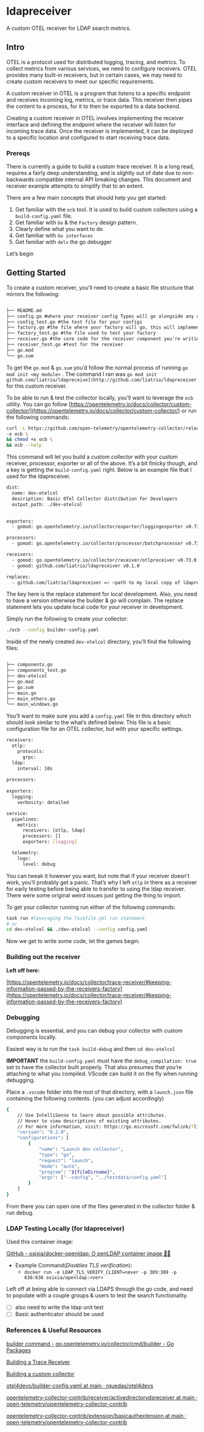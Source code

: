 # ldapreceiver
A custom OTEL receiver for LDAP search metrics.

## Intro
OTEL is a protocol used for distributed logging, tracing, and metrics. 
To collect metrics from various services, we need to configure receivers. 
OTEL provides many built-in receivers, but in certain cases, we may need to 
create custom receivers to meet our specific requirements.

A custom receiver in OTEL is a program that listens to a specific endpoint and 
receives incoming log, metrics, or trace data. This receiver then pipes the 
content to a process, for it to then be exported to a data backend.

Creating a custom receiver in OTEL involves implementing the receiver interface 
and defining the endpoint where the receiver will listen for incoming trace data. 
Once the receiver is implemented, it can be deployed to a specific location and 
configured to start receiving trace data.

### Prereqs

There is currently a guide to build a custom trace receiver. It is a long read, 
requires a fairly deep understanding, and is slightly out of date due to 
non-backwards compatible internal API breaking changes. This document and 
receiver example attempts to simplify that to an extent. 

There are a few main concepts that should help you get started:

1. Get familiar with the `ocb` tool. It is used to build custom collectors using a `build-config.yaml` file. 
2. Get familiar with `Go` & the `Factory` design pattern.
3. Clearly define what you want to do
4. Get familiar with `Go interfaces`
5. Get familiar with `delv` the go debugger

Let’s begin

## Getting Started

To create a custom receiver, you’ll need to create a basic file structure that mirrors the following:

```markdown

├── README.md
├── config.go #where your receiver config Types will go alongside any config validations
├── config_test.go #the test file for your configs
├── factory.go #the file where your factory will go, this will implement the factory interface, configs, and component interface
├── factory_test.go #the file used to test your factory
├── receiver.go #the core code for the receiver component you're writing
├── receiver_test.go #test for the receiver
├── go.mod
└── go.sum
```

To get the `go.mod` & `go.sum` you’d follow the normal process of running 
`go mod init <my module>` . The command I ran was 
`go mod init github.com/liatrio/ldapreceive](http://github.com/liatrio/ldapreceiver`
for this custom receiver.

To be able to run & test the collector locally, you’ll want to leverage the `ocb` 
utility. You can go follow 
[https://opentelemetry.io/docs/collector/custom-collector/](https://opentelemetry.io/docs/collector/custom-collector/) 
or run the following commands:

```bash
curl -L https://github.com/open-telemetry/opentelemetry-collector/releases/download/cmd%2Fbuilder%2Fv0.73.0/ocb_0.73.0_darwin_arm64 \
-o ocb \
&& chmod +x ocb \
&& ocb --help
```

This command will let you build a custom collector with your custom receiver, 
processor, exporter or all of the above. It’s a bit finicky though, and a key 
is getting the `build-config.yaml` right. Below is an example file that I used for the ldapreceiver. 

```bash
dist:
  name: dev-otelcol
  description: Basic OTel Collector distribution for Developers
  output_path: ./dev-otelcol

    
exporters:
  - gomod: go.opentelemetry.io/collector/exporter/loggingexporter v0.73.0

processors:
  - gomod: go.opentelemetry.io/collector/processor/batchprocessor v0.73.0

receivers:
  - gomod: go.opentelemetry.io/collector/receiver/otlpreceiver v0.73.0
  - gomod: github.com/liatrio/ldapreceiver v0.1.0

replaces:
  - github.com/liatrio/ldapreceiver => <path to my local copy of ldapreceiver/ldapreceiver/ >
```

The key here is the replace statement for local development. 
Also, you need to have a version otherwise the builder & go will complain. 
The replace statement lets you update local code for your receiver in development. 

Simply run the following to create your collector:

```bash
./ocb --config builder-config.yaml
```

Inside of the newly created `dev-otelcol` directory, you’ll find the following files:

```bash

├── components.go
├── components_test.go
├── dev-otelcol
├── go.mod
├── go.sum
├── main.go
├── main_others.go
└── main_windows.go

```

You’ll want to make sure you add a `config.yaml` file in this directory which 
should look similar to the what’s defined below. This file is a basic 
configuration file for an OTEL collector, but with your specific settings. 

```bash
receivers:
  otlp:
    protocols:
      grpc:
  ldap:
    interval: 10s
    
processors:
  
exporters:
  logging:
    verbosity: detailed

service:
  pipelines:
    metrics:
      receivers: [otlp, ldap]
      processors: []
      exporters: [logging]

  telemetry:
    logs:
      level: debug
```

You can tweak it however you want, but note that if your receiver doesn’t work, 
you’ll probably get a panic. That’s why I left `otlp` in there as a receiver 
for early testing before being able to transfer to using the ldap receiver. 
There were some original weird issues just getting the thing to import. 

To get your collector running run either of the following commands:

```bash
task run #leveraging the Taskfile.yml run statement
# or
cd dev-otelcol && ./dev-otelcol --config config.yaml
```

Now we get to write some code, let the games begin. 

### Building out the receiver

**Left off here:** 

[https://opentelemetry.io/docs/collector/trace-receiver/#keeping-information-passed-by-the-receivers-factory](https://opentelemetry.io/docs/collector/trace-receiver/#keeping-information-passed-by-the-receivers-factory)

### Debugging

Debugging is essential, and you can debug your collector with custom components locally. 

Easiest way is to run the `task build-debug` and then `cd dev-otelcol` 

**IMPORTANT** the `build-config.yaml` must have the `debug_compilation: true` set to have the collector built properly. That also presumes that you’re attaching to what you compiled. VScode can build it on the fly when running debugging.

Place a `.vscode` folder into the root of that directory, with a `launch.json` file containing the following contents. (you can adjust accordingly)

```bash
{
    // Use IntelliSense to learn about possible attributes.
    // Hover to view descriptions of existing attributes.
    // For more information, visit: https://go.microsoft.com/fwlink/?linkid=830387
    "version": "0.2.0",
    "configurations": [
        {
            "name": "Launch dev collector",
            "type": "go",
            "request": "launch",
            "mode": "auto",
            "program": "${fileDirname}",
            "args": ["--config", "../testdata/config.yaml"]
        }
    ]
}
```

From there you can open one of the files generated in the collector folder & run debug.

### LDAP Testing Locally (for ldapreceiver)

Used this container image: 

[GitHub - osixia/docker-openldap: O   penLDAP container image 🐳🌴](https://github.com/osixia/docker-openldap#quick-start)

- Example Command(_Disables TLS verification_): 
  - `docker run -e LDAP_TLS_VERIFY_CLIENT=never -p 389:389 -p 636:636 osixia/openldap:<ver>`

Left off at being able to connect via LDAPS through the go code, and need to populate with a couple groups & users to test the search functionality. 

- [ ]  also need to write the ldap unit test
- [ ]  Basic authenticator should be used

### References & Useful Resources

[builder command - go.opentelemetry.io/collector/cmd/builder - Go Packages](https://pkg.go.dev/go.opentelemetry.io/collector/cmd/builder#section-readme)

[Building a Trace Receiver](https://opentelemetry.io/docs/collector/trace-receiver/#representing-operations-with-spans)

[Building a custom collector](https://opentelemetry.io/docs/collector/custom-collector/)

[otel4devs/builder-config.yaml at main · rquedas/otel4devs](https://github.com/rquedas/otel4devs/blob/main/collector/receiver/trace-receiver/builder-config.yaml)

[opentelemetry-collector-contrib/receiver/activedirectorydsreceiver at main · open-telemetry/opentelemetry-collector-contrib](https://github.com/open-telemetry/opentelemetry-collector-contrib/tree/main/receiver/activedirectorydsreceiver)

[opentelemetry-collector-contrib/extension/basicauthextension at main · open-telemetry/opentelemetry-collector-contrib](https://github.com/open-telemetry/opentelemetry-collector-contrib/tree/main/extension/basicauthextension)
